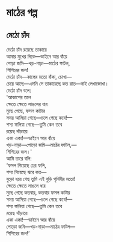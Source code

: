 # মাঠের গল্প

## মেঠো চাঁদ

মেঠো চাঁদ রয়েছে তাকায়ে  
আমার মুখের দিকে—ডাইনে আর বাঁয়ে  
পোড়া জমি—খড়-নাড়া—মাঠের ফাটল,  
শিশিরের জল!  
মেঠো চাঁদ—কাস্তের মতো বাঁকা, চোখা—  
চেয়ে আছে—এমনি সে তাকায়েছে কত রাত—নাই লেখাজোখা।  
মেঠো চাঁদ বলে:  
'আকাশের তলে  
ক্ষেতে ক্ষেতে লাঙলের ধার  
মুছে গেছে, ফসল কাটার  
সময় আসিয়া গেছে—চলে গেছে কবে!—  
শস্য ফলিয়া গেছে—তুমি কেন তবে  
রয়েছ দাঁড়ায়ে  
একা একা!—ডাইনে আর বাঁয়ে  
খড়-নাড়া—পোড়ো জমি—মাঠের ফাটল,—  
শিশিরের জল।'  
আমি তারে বলি:  
‘ফসল গিয়েছে ঢের ফলি,  
শস্য গিয়েছে ঝরে কত—  
বুড়ো হয়ে গেছ তুমি এই বুড়ি পৃথিবীর মতো!  
ক্ষেতে ক্ষেতে লাঙলে ধার  
মুছে গেছে কতবার, কতবার ফসল কাটার  
সময় আসিয়া গেছে—চলে গেছে কবে!—  
শস্য ফলিয়া গেছে—তুমি কেন তবে  
রয়েছ দাঁড়ায়ে  
একা একা!—ডাইনে আর বাঁয়ে  
পোড়ো জমি—খড়-নাড়া—মাঠের ফাটল—  
শিশিরের জল!’

